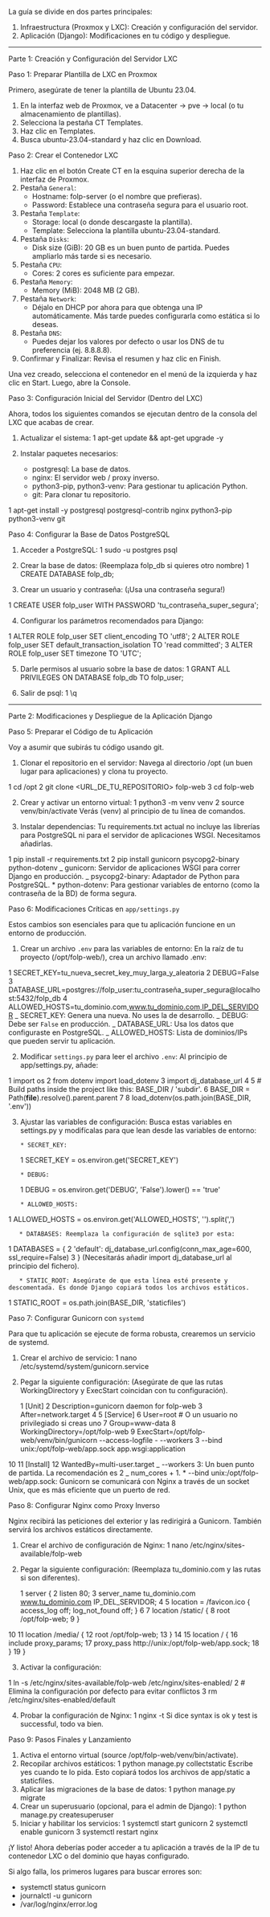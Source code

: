 La guía se divide en dos partes principales:

1.  Infraestructura (Proxmox y LXC): Creación y configuración del servidor.
2.  Aplicación (Django): Modificaciones en tu código y despliegue.

---

Parte 1: Creación y Configuración del Servidor LXC

Paso 1: Preparar Plantilla de LXC en Proxmox

Primero, asegúrate de tener la plantilla de Ubuntu 23.04.

1.  En la interfaz web de Proxmox, ve a Datacenter -> pve -> local (o tu almacenamiento de plantillas).
2.  Selecciona la pestaña CT Templates.
3.  Haz clic en Templates.
4.  Busca ubuntu-23.04-standard y haz clic en Download.

Paso 2: Crear el Contenedor LXC

1.  Haz clic en el botón Create CT en la esquina superior derecha de la interfaz de Proxmox.
2.  Pestaña `General`:
    - Hostname: folp-server (o el nombre que prefieras).
    - Password: Establece una contraseña segura para el usuario root.
3.  Pestaña `Template`:
    - Storage: local (o donde descargaste la plantilla).
    - Template: Selecciona la plantilla ubuntu-23.04-standard.
4.  Pestaña `Disks`:
    - Disk size (GiB): 20 GB es un buen punto de partida. Puedes ampliarlo más tarde si es necesario.
5.  Pestaña `CPU`:
    - Cores: 2 cores es suficiente para empezar.
6.  Pestaña `Memory`:
    - Memory (MiB): 2048 MB (2 GB).
7.  Pestaña `Network`:
    - Déjalo en DHCP por ahora para que obtenga una IP automáticamente. Más tarde puedes configurarla como estática si lo deseas.
8.  Pestaña `DNS`:
    - Puedes dejar los valores por defecto o usar los DNS de tu preferencia (ej. 8.8.8.8).
9.  Confirmar y Finalizar: Revisa el resumen y haz clic en Finish.

Una vez creado, selecciona el contenedor en el menú de la izquierda y haz clic en Start. Luego, abre la Console.

Paso 3: Configuración Inicial del Servidor (Dentro del LXC)

Ahora, todos los siguientes comandos se ejecutan dentro de la consola del LXC que acabas de crear.

1.  Actualizar el sistema:
    1 apt-get update && apt-get upgrade -y

2.  Instalar paquetes necesarios:
    - postgresql: La base de datos.
    - nginx: El servidor web / proxy inverso.
    - python3-pip, python3-venv: Para gestionar tu aplicación Python.
    - git: Para clonar tu repositorio.

1 apt-get install -y postgresql postgresql-contrib nginx python3-pip python3-venv git

Paso 4: Configurar la Base de Datos PostgreSQL

1.  Acceder a PostgreSQL:
    1 sudo -u postgres psql

2.  Crear la base de datos: (Reemplaza folp_db si quieres otro nombre)
    1 CREATE DATABASE folp_db;

3.  Crear un usuario y contraseña: (¡Usa una contraseña segura!)

1 CREATE USER folp_user WITH PASSWORD 'tu_contraseña_super_segura';

4.  Configurar los parámetros recomendados para Django:

1 ALTER ROLE folp_user SET client_encoding TO 'utf8';
2 ALTER ROLE folp_user SET default_transaction_isolation TO 'read committed';
3 ALTER ROLE folp_user SET timezone TO 'UTC';

5.  Darle permisos al usuario sobre la base de datos:
    1 GRANT ALL PRIVILEGES ON DATABASE folp_db TO folp_user;

6.  Salir de psql:
    1 \q

---

Parte 2: Modificaciones y Despliegue de la Aplicación Django

Paso 5: Preparar el Código de tu Aplicación

Voy a asumir que subirás tu código usando git.

1.  Clonar el repositorio en el servidor:
    Navega al directorio /opt (un buen lugar para aplicaciones) y clona tu proyecto.

1 cd /opt
2 git clone <URL_DE_TU_REPOSITORIO> folp-web
3 cd folp-web

2.  Crear y activar un entorno virtual:
    1 python3 -m venv venv
    2 source venv/bin/activate
    Verás (venv) al principio de tu línea de comandos.

3.  Instalar dependencias:
    Tu requirements.txt actual no incluye las librerías para PostgreSQL ni para el servidor de aplicaciones WSGI. Necesitamos añadirlas.

1 pip install -r requirements.txt
2 pip install gunicorn psycopg2-binary python-dotenv
_ gunicorn: Servidor de aplicaciones WSGI para correr Django en producción.
_ psycopg2-binary: Adaptador de Python para PostgreSQL. \* python-dotenv: Para gestionar variables de entorno (como la contraseña de la BD) de forma segura.

Paso 6: Modificaciones Críticas en `app/settings.py`

Estos cambios son esenciales para que tu aplicación funcione en un entorno de producción.

1.  Crear un archivo `.env` para las variables de entorno:
    En la raíz de tu proyecto (/opt/folp-web/), crea un archivo llamado .env:

1 SECRET_KEY=tu_nueva_secret_key_muy_larga_y_aleatoria
2 DEBUG=False
3 DATABASE_URL=postgres://folp_user:tu_contraseña_super_segura@localhost:5432/folp_db
4 ALLOWED_HOSTS=tu_dominio.com,www.tu_dominio.com,IP_DEL_SERVIDOR
_ SECRET_KEY: Genera una nueva. No uses la de desarrollo.
_ DEBUG: Debe ser `False` en producción.
_ DATABASE_URL: Usa los datos que configuraste en PostgreSQL.
_ ALLOWED_HOSTS: Lista de dominios/IPs que pueden servir tu aplicación.

2.  Modificar `settings.py` para leer el archivo `.env`:
    Al principio de app/settings.py, añade:

1 import os
2 from dotenv import load_dotenv
3 import dj_database_url
4
5 # Build paths inside the project like this: BASE_DIR / 'subdir'.
6 BASE_DIR = Path(**file**).resolve().parent.parent
7
8 load_dotenv(os.path.join(BASE_DIR, '.env'))

3.  Ajustar las variables de configuración:
    Busca estas variables en settings.py y modifícalas para que lean desde las variables de entorno:

        * SECRET_KEY:

    1 SECRET_KEY = os.environ.get('SECRET_KEY')

        * DEBUG:

    1 DEBUG = os.environ.get('DEBUG', 'False').lower() == 'true'

        * ALLOWED_HOSTS:

1 ALLOWED_HOSTS = os.environ.get('ALLOWED_HOSTS', '').split(',')

       * DATABASES: Reemplaza la configuración de sqlite3 por esta:

1 DATABASES = {
2 'default': dj_database_url.config(conn_max_age=600, ssl_require=False)
3 }
(Necesitarás añadir import dj_database_url al principio del fichero).

       * STATIC_ROOT: Asegúrate de que esta línea esté presente y descomentada. Es donde Django copiará todos los archivos estáticos.

1 STATIC_ROOT = os.path.join(BASE_DIR, 'staticfiles')

Paso 7: Configurar Gunicorn con `systemd`

Para que tu aplicación se ejecute de forma robusta, crearemos un servicio de systemd.

1.  Crear el archivo de servicio:
    1 nano /etc/systemd/system/gunicorn.service

2.  Pegar la siguiente configuración:
    (Asegúrate de que las rutas WorkingDirectory y ExecStart coincidan con tu configuración).


    1     [Unit]
    2     Description=gunicorn daemon for folp-web
    3     After=network.target
    4
    5     [Service]
    6     User=root  # O un usuario no privilegiado si creas uno
    7     Group=www-data
    8     WorkingDirectory=/opt/folp-web
    9     ExecStart=/opt/folp-web/venv/bin/gunicorn --access-logfile - --workers 3 --bind unix:/opt/folp-web/app.sock app.wsgi:application

10
11 [Install]
12 WantedBy=multi-user.target
_ --workers 3: Un buen punto de partida. La recomendación es 2 _ num_cores + 1. \* --bind unix:/opt/folp-web/app.sock: Gunicorn se comunicará con Nginx a través de un socket Unix, que es más eficiente que un puerto de red.

Paso 8: Configurar Nginx como Proxy Inverso

Nginx recibirá las peticiones del exterior y las redirigirá a Gunicorn. También servirá los archivos estáticos directamente.

1.  Crear el archivo de configuración de Nginx:
    1 nano /etc/nginx/sites-available/folp-web

2.  Pegar la siguiente configuración:
    (Reemplaza tu_dominio.com y las rutas si son diferentes).


    1     server {
    2         listen 80;
    3         server_name tu_dominio.com www.tu_dominio.com IP_DEL_SERVIDOR;
    4
    5         location = /favicon.ico { access_log off; log_not_found off; }
    6
    7         location /static/ {
    8             root /opt/folp-web;
    9         }

10
11 location /media/ {
12 root /opt/folp-web;
13 }
14
15 location / {
16 include proxy_params;
17 proxy_pass http://unix:/opt/folp-web/app.sock;
18 }
19 }

3.  Activar la configuración:

1 ln -s /etc/nginx/sites-available/folp-web /etc/nginx/sites-enabled/
2 # Elimina la configuración por defecto para evitar conflictos
3 rm /etc/nginx/sites-enabled/default

4.  Probar la configuración de Nginx:
    1 nginx -t
    Si dice syntax is ok y test is successful, todo va bien.

Paso 9: Pasos Finales y Lanzamiento

1.  Activa el entorno virtual (source /opt/folp-web/venv/bin/activate).
2.  Recopilar archivos estáticos:
    1 python manage.py collectstatic
    Escribe yes cuando te lo pida. Esto copiará todos los archivos de app/static a staticfiles.
3.  Aplicar las migraciones de la base de datos:
    1 python manage.py migrate
4.  Crear un superusuario (opcional, para el admin de Django):
    1 python manage.py createsuperuser
5.  Iniciar y habilitar los servicios:
    1 systemctl start gunicorn
    2 systemctl enable gunicorn
    3 systemctl restart nginx

¡Y listo! Ahora deberías poder acceder a tu aplicación a través de la IP de tu contenedor LXC o del dominio que hayas configurado.

Si algo falla, los primeros lugares para buscar errores son:

- systemctl status gunicorn
- journalctl -u gunicorn
- /var/log/nginx/error.log
